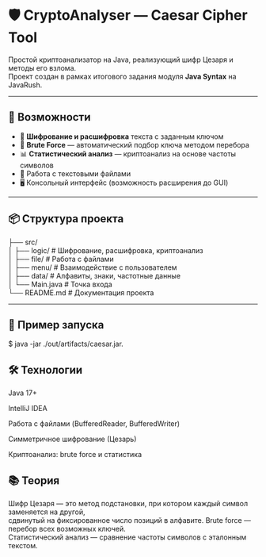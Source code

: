 # 🛡️ CryptoAnalyser — Caesar Cipher Tool

Простой криптоанализатор на Java, реализующий шифр Цезаря и методы его взлома.  
Проект создан в рамках итогового задания модуля **Java Syntax** на JavaRush.

---

## 🚀 Возможности

- 🔐 **Шифрование и расшифровка** текста с заданным ключом
- 🧠 **Brute Force** — автоматический подбор ключа методом перебора
- 📊 **Статистический анализ** — криптоанализ на основе частоты символов
- 📁 Работа с текстовыми файлами
- 🖥️ Консольный интерфейс (возможность расширения до GUI)

---

## 📦 Структура проекта

├── src/  
│ ├── logic/ # Шифрование, расшифровка, криптоанализ   
│ ├── file/ # Работа с файлами  
│ ├── menu/ # Взаимодействие с пользователем  
│ ├── data/ # Алфавиты, знаки, частотные данные  
│ └── Main.java # Точка входа  
└── README.md # Документация проекта

---

## 🧪 Пример запуска

$ java -jar ./out/artifacts/caesar.jar.

## 🛠️ Технологии
Java 17+

IntelliJ IDEA

Работа с файлами (BufferedReader, BufferedWriter)

Симметричное шифрование (Цезарь)

Криптоанализ: brute force и статистика

## 📚 Теория
Шифр Цезаря — это метод подстановки, при котором каждый символ заменяется на другой,  
сдвинутый на фиксированное число позиций в алфавите. Brute force — перебор всех возможных ключей.  
Статистический анализ — сравнение частоты символов с эталонным текстом.